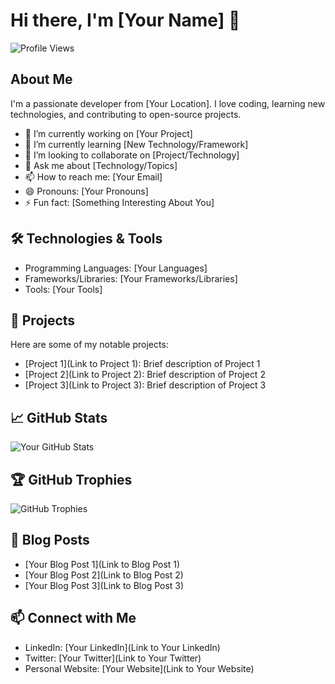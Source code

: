 # Hi there, I'm [Your Name] 👋

![Profile Views](https://komarev.com/ghpvc/?username=yourusername&color=brightgreen)

## About Me
I'm a passionate developer from [Your Location]. I love coding, learning new technologies, and contributing to open-source projects.

- 🔭 I’m currently working on [Your Project]
- 🌱 I’m currently learning [New Technology/Framework]
- 👯 I’m looking to collaborate on [Project/Technology]
- 💬 Ask me about [Technology/Topics]
- 📫 How to reach me: [Your Email]
- 😄 Pronouns: [Your Pronouns]
- ⚡ Fun fact: [Something Interesting About You]

## 🛠️ Technologies & Tools
- Programming Languages: [Your Languages]
- Frameworks/Libraries: [Your Frameworks/Libraries]
- Tools: [Your Tools]

## 🚀 Projects
Here are some of my notable projects:

- [Project 1](Link to Project 1): Brief description of Project 1
- [Project 2](Link to Project 2): Brief description of Project 2
- [Project 3](Link to Project 3): Brief description of Project 3

## 📈 GitHub Stats
![Your GitHub Stats](https://github-readme-stats.vercel.app/api?username=yourusername&show_icons=true&hide=issues&count_private=true&theme=radical)

## 🏆 GitHub Trophies
![GitHub Trophies](https://github-profile-trophy.vercel.app/?username=yourusername&theme=radical&no-bg=true)

## 📝 Blog Posts
- [Your Blog Post 1](Link to Blog Post 1)
- [Your Blog Post 2](Link to Blog Post 2)
- [Your Blog Post 3](Link to Blog Post 3)

## 📫 Connect with Me
- LinkedIn: [Your LinkedIn](Link to Your LinkedIn)
- Twitter: [Your Twitter](Link to Your Twitter)
- Personal Website: [Your Website](Link to Your Website)
